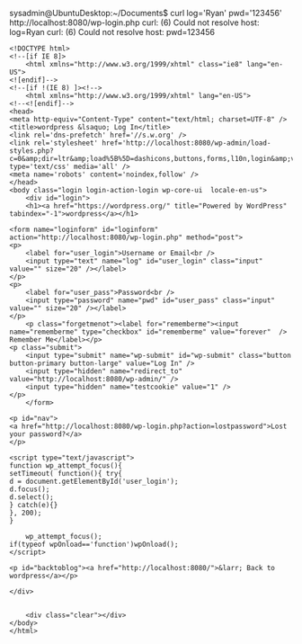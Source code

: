 sysadmin@UbuntuDesktop:~/Documents$ curl log='Ryan' pwd='123456' http://localhost:8080/wp-login.php
curl: (6) Could not resolve host: log=Ryan
curl: (6) Could not resolve host: pwd=123456
		
	<!DOCTYPE html>
	<!--[if IE 8]>
		<html xmlns="http://www.w3.org/1999/xhtml" class="ie8" lang="en-US">
	<![endif]-->
	<!--[if !(IE 8) ]><!-->
		<html xmlns="http://www.w3.org/1999/xhtml" lang="en-US">
	<!--<![endif]-->
	<head>
	<meta http-equiv="Content-Type" content="text/html; charset=UTF-8" />
	<title>wordpress &lsaquo; Log In</title>
	<link rel='dns-prefetch' href='//s.w.org' />
	<link rel='stylesheet' href='http://localhost:8080/wp-admin/load-styles.php?c=0&amp;dir=ltr&amp;load%5B%5D=dashicons,buttons,forms,l10n,login&amp;ver=4.6.1' type='text/css' media='all' />
	<meta name='robots' content='noindex,follow' />
	</head>
	<body class="login login-action-login wp-core-ui  locale-en-us">
		<div id="login">
		<h1><a href="https://wordpress.org/" title="Powered by WordPress" tabindex="-1">wordpress</a></h1>
	
	<form name="loginform" id="loginform" action="http://localhost:8080/wp-login.php" method="post">
	<p>
		<label for="user_login">Username or Email<br />
		<input type="text" name="log" id="user_login" class="input" value="" size="20" /></label>
	</p>
	<p>
		<label for="user_pass">Password<br />
		<input type="password" name="pwd" id="user_pass" class="input" value="" size="20" /></label>
	</p>
		<p class="forgetmenot"><label for="rememberme"><input name="rememberme" type="checkbox" id="rememberme" value="forever"  /> Remember Me</label></p>
	<p class="submit">
		<input type="submit" name="wp-submit" id="wp-submit" class="button button-primary button-large" value="Log In" />
		<input type="hidden" name="redirect_to" value="http://localhost:8080/wp-admin/" />
		<input type="hidden" name="testcookie" value="1" />
	</p>
		</form>

	<p id="nav">
	<a href="http://localhost:8080/wp-login.php?action=lostpassword">Lost your password?</a>
	</p>

	<script type="text/javascript">
	function wp_attempt_focus(){
	setTimeout( function(){ try{
	d = document.getElementById('user_login');
	d.focus();
	d.select();
	} catch(e){}
	}, 200);
	}

		wp_attempt_focus();
	if(typeof wpOnload=='function')wpOnload();
	</script>

	<p id="backtoblog"><a href="http://localhost:8080/">&larr; Back to wordpress</a></p>
	
	</div>

	
		<div class="clear"></div>
	</body>
	</html>
